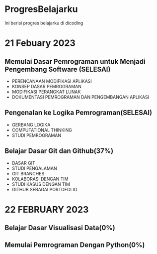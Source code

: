 # ProgresBelajarku
Ini berisi progres belajarku di dicoding 

21 Febuary 2023
==
Memulai Dasar Pemrograman untuk Menjadi Pengembang Software (SELESAI)
--
  * PERENCANAAN MODIFIKASI APLIKASI
  * KONSEP DASAR PEMROGRAMAN
  * MODIFIKASI PERANGKAT LUNAK
  * DOKUMENTASI PEMROGRAMAN DAN PENGEMBANGAN APLIKASI

Pengenalan ke Logika Pemrograman(SELESAI)
--
  * GERBANG LOGIKA
  * COMPUTATIONAL THINKING
  * STUDI PEMROGRAMAN

Belajar Dasar Git dan Github(37%)
--
* DASAR GIT
* STUDI PENGALAMAN
* GIT BRANCHES
* KOLABORASI DENGAN TIM
* STUDI KASUS DENGAN TIM
* GITHUB SEBAGAI PORTOFOLIO



22 FEBRUARY 2023
==
Belajar Dasar Visualisasi Data(0%)
--



Memulai Pemrograman Dengan Python(0%)
--
